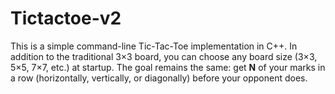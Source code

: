 # Tictactoe-v2
This is a simple command-line Tic-Tac-Toe implementation in C++. In addition to the traditional 3×3 board, you can choose any board size (3×3, 5×5, 7×7, etc.) at startup. The goal remains the same: get **N** of your marks in a row (horizontally, vertically, or diagonally) before your opponent does.
